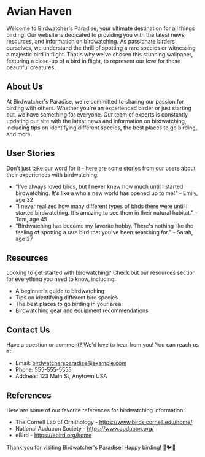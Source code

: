 <!--
Write me content for website with wallpaper which alt text is:

"A close-up of a bird in flight"

The name/title of the page should not be 1:1 copy of the alt text but rather a real content of the website which is using this wallpaper.

- Use markdown format 
- Start with the heading
- The content should look like a real website 
- Include real sections like references, contact, user stories, etc. use things relevant to the page purpose.
- Feel free to use structure like headings, bullets, numbering, blockquotes, paragraphs, horizontal lines, etc.
- You can use formatting like bold or _italic_
- You can include UTF-8 emojis
- Links should be only #hash anchors (and you can refer to the document itself)
- Do not include images
-->

<!--font:Poppins-->

# Avian Haven

Welcome to Birdwatcher's Paradise, your ultimate destination for all things birding! Our website is dedicated to providing you with the latest news, resources, and information on birdwatching. As passionate birders ourselves, we understand the thrill of spotting a rare species or witnessing a majestic bird in flight. That's why we've chosen this stunning wallpaper, featuring a close-up of a bird in flight, to represent our love for these beautiful creatures.

## About Us

At Birdwatcher's Paradise, we're committed to sharing our passion for birding with others. Whether you're an experienced birder or just starting out, we have something for everyone. Our team of experts is constantly updating our site with the latest news and information on birdwatching, including tips on identifying different species, the best places to go birding, and more.

## User Stories

Don't just take our word for it - here are some stories from our users about their experiences with birdwatching:

- "I've always loved birds, but I never knew how much until I started birdwatching. It's like a whole new world has opened up to me!" - Emily, age 32
- "I never realized how many different types of birds there were until I started birdwatching. It's amazing to see them in their natural habitat." - Tom, age 45
- "Birdwatching has become my favorite hobby. There's nothing like the feeling of spotting a rare bird that you've been searching for." - Sarah, age 27

## Resources

Looking to get started with birdwatching? Check out our resources section for everything you need to know, including:

- A beginner's guide to birdwatching
- Tips on identifying different bird species
- The best places to go birding in your area
- Birdwatching gear and equipment recommendations

## Contact Us

Have a question or comment? We'd love to hear from you! You can reach us at:

- Email: birdwatchersparadise@example.com
- Phone: 555-555-5555
- Address: 123 Main St, Anytown USA

## References

Here are some of our favorite references for birdwatching information:

- The Cornell Lab of Ornithology - https://www.birds.cornell.edu/home/
- National Audubon Society - https://www.audubon.org/
- eBird - https://ebird.org/home

Thank you for visiting Birdwatcher's Paradise! Happy birding! 🦅🐦🦜
